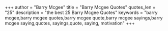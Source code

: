 +++
author = "Barry Mcgee"
title = "Barry Mcgee Quotes"
quotes_len = "25"
description = "the best 25 Barry Mcgee Quotes"
keywords = "barry mcgee,barry mcgee quotes,barry mcgee quote,barry mcgee sayings,barry mcgee saying,quotes, sayings,quote, saying, motivation"
+++
